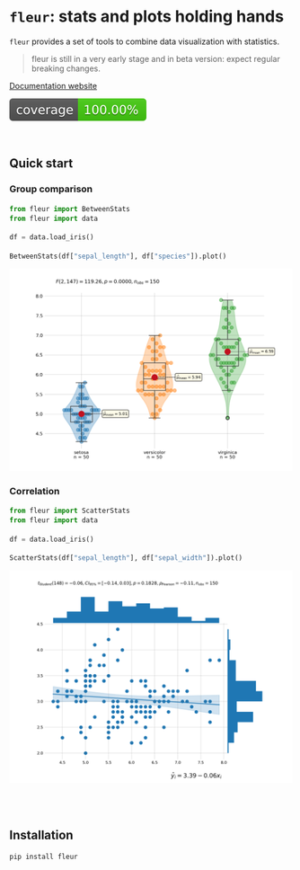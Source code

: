 # `fleur`: stats and plots holding hands


<!-- Automatically generated, uses README.qmd to modify README.md -->

`fleur` provides a set of tools to combine data visualization with
statistics.

> fleur is still in a very early stage and in beta version: expect
> regular breaking changes.

[Documentation website](https://y-sunflower.github.io/fleur/)

![Coverage](coverage-badge.svg)

<br>

## Quick start

### Group comparison

``` python
from fleur import BetweenStats
from fleur import data

df = data.load_iris()

BetweenStats(df["sepal_length"], df["species"]).plot()
```

![](docs/img/quickstart-betweenstats.png)

### Correlation

``` python
from fleur import ScatterStats
from fleur import data

df = data.load_iris()

ScatterStats(df["sepal_length"], df["sepal_width"]).plot()
```

![](docs/img/quickstart-scatterstats.png)

<br><br>

## Installation

``` bash
pip install fleur
```

<br><br>
